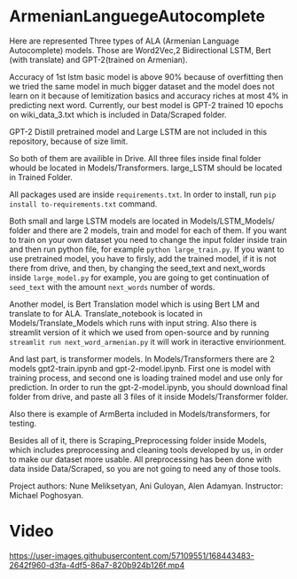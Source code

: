 # ArmenianLanguegeAutocomplete

Here are represented Three types of ALA (Armenian Language Autocomplete) models. Those are Word2Vec,2 Bidirectional LSTM, Bert (with translate) and GPT-2(trained on Armenian).

Accuracy of 1st lstm basic model is above 90% because of overfitting then we tried the same model in much bigger dataset
and the model does not learn on it because of lemitization basics and accuracy riches at most 4% in predicting next word.
Currently, our best model is GPT-2 trained 10 epochs on wiki_data_3.txt which is included in Data/Scraped folder.

GPT-2 Distill pretrained model and Large LSTM are not included in this repository, because of size limit. 

So both of them are availible in Drive. All three files inside final folder whould be located in Models/Transformers.
large_LSTM should be located in Trained Folder.

All packages used are inside `requirements.txt`. In order to install, run `pip install to-requirements.txt` command.

Both small and large LSTM models are located in Models/LSTM_Models/ folder and there are 2 models, train and model for each of them.
If you want to train on your own dataset you need to change the input folder inside train and then run python file, for example `python large_train.py`.
If you want to use pretrained model, you have to firsly, add the trained model, if it is not there from drive, and then, by changing the seed_text and next_words inside `large_model.py` for example, you are going to get continuation of `seed_text` with the amount `next_words`  number of words.

Another model, is Bert Translation model which is using Bert LM and translate to for ALA. Translate_notebook is located in Models/Translate_Models which runs with input string. Also there is streamlit version of it which we used from open-source and by running `streamlit run next_word_armenian.py` it will work in iteractive envirionment.

And last part, is transformer models. In Models/Transformers there are 2 models gpt2-train.ipynb and gpt-2-model.ipynb. First one is model with training process, and second one is loading trained model and use only for prediction. In order to run the gpt-2-model.ipynb, you should download final folder from drive, and paste all 3 files of it inside Models/Transformer folder.

Also there is example of ArmBerta included in Models/transformers, for testing.

Besides all of it, there is Scraping_Preprocessing folder inside Models, which includes preprocessing and cleaning tools developed by us, in order to make our dataset more usable. All preprocessing has been done with data inside Data/Scraped, so you are not going to need any of those tools.

Project authors: Nune Meliksetyan, Ani Guloyan, Alen Adamyan. 
Instructor: Michael Poghosyan.

# Video



https://user-images.githubusercontent.com/57109551/168443483-2642f960-d3fa-4df5-86a7-820b924b126f.mp4






